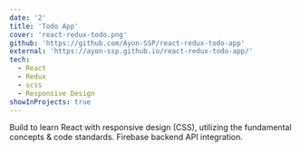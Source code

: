 ```yaml
---
date: '2'
title: 'Todo App'
cover: 'react-redux-todo.png'
github: 'https://github.com/Ayon-SSP/react-redux-todo-app'
external: 'https://ayon-ssp.github.io/react-redux-todo-app/'
tech:
  - React
  - Redux
  - scss
  - Responsive Design
showInProjects: true
---
```


Build to learn React with responsive design (CSS), utilizing the fundamental concepts & code standards. Firebase backend API integration.
